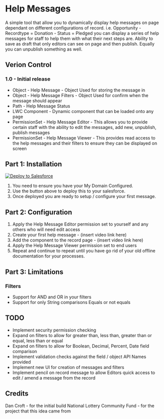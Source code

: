 # Help Messages

A simple tool that allow you to dynamically display help messages on page dependant on different configurations of record.
i.e. Opportunity - Recordtype = Donation - Status = Pledged you can display a series of help messages for staff to help them with what their next steps are.
Ability to save as draft that only editors can see on page and then publish. Equally you can unpublish something as well.

## Verion Control

### 1.0 - Initial release

- Object - Help Message - Object Used for storing the message in
- Object - Help Message Filters - Object Used for confirm when the message should appear
- Path - Help Message Status
- LWC Component - Dynamic component that can be loaded onto any page
- PermissionSet - Help Message Editor - This allows you to provide certain staff with the ability to edit the messages, add new, unpublish, publish messages
- PermissionSet - Help Message Viewer - This provides read access to the help messages and their filters to ensure they can be displayed on screen

## Part 1: Installation

<a href="https://githubsfdeploy.herokuapp.com?owner=HYPHENATE&repo=HelpMessages">
  <img alt="Deploy to Salesforce"
       src="https://raw.githubusercontent.com/afawcett/githubsfdeploy/master/deploy.png">
</a>

1. You need to ensure you have your My Domain Configured.
2. Use the button above to deploy this to your salesforce.
3. Once deployed you are ready to setup / configure your first message.

## Part 2: Configuration

1. Apply the Help Message Editor permission set to yourself and any others who will need edit access
2. Create your first help message - (insert video link here)
3. Add the component to the record page - (insert video link here)
4. Apply the Help Message Viewer permission set to end users
5. Repeat and continue to repeat until you have go rid of your old offline documentation for your processes.

## Part 3: Limitations

### Filters
- Support for AND and OR in your filters
- Support for only String comparisons Equals or not equals

## TODO
- Implement security permission checking
- Expand on filters to allow for greater than, less than, greater than or equal, less than or equal
- Expand on filters to allow for Boolean, Decimal, Percent, Date field comparison
- Implement validation checks against the field / object API Names provided
- Implement new UI for creation of messages and filters
- Implement pencil on record message to allow Editors quick access to edit / amend a message from the record

## Credits

Dan Croft - for the initial build
National Lottery Community Fund - for the project that this idea came from
